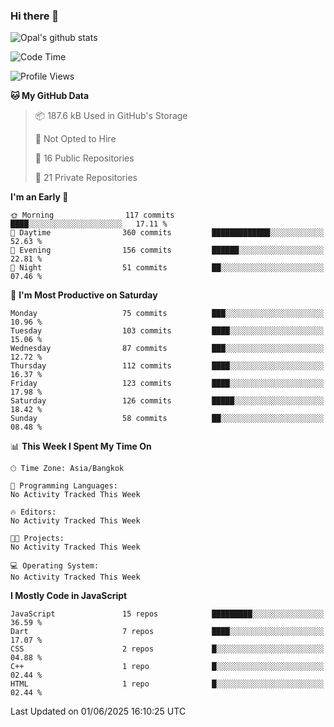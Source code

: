 ### Hi there 👋

![Opal's github stats](https://github-readme-stats.vercel.app/api?username=coolkidneversleep&count_private=true&show_icons=true&theme=radical)


<!--START_SECTION:waka-->
![Code Time](http://img.shields.io/badge/Code%20Time-64%20hrs%2038%20mins-blue)

![Profile Views](http://img.shields.io/badge/Profile%20Views-0-blue)

**🐱 My GitHub Data** 

> 📦 187.6 kB Used in GitHub's Storage 
 > 
> 🚫 Not Opted to Hire
 > 
> 📜 16 Public Repositories 
 > 
> 🔑 21 Private Repositories 
 > 
**I'm an Early 🐤** 

```text
🌞 Morning                117 commits         ████░░░░░░░░░░░░░░░░░░░░░   17.11 % 
🌆 Daytime                360 commits         █████████████░░░░░░░░░░░░   52.63 % 
🌃 Evening                156 commits         ██████░░░░░░░░░░░░░░░░░░░   22.81 % 
🌙 Night                  51 commits          ██░░░░░░░░░░░░░░░░░░░░░░░   07.46 % 
```
📅 **I'm Most Productive on Saturday** 

```text
Monday                   75 commits          ███░░░░░░░░░░░░░░░░░░░░░░   10.96 % 
Tuesday                  103 commits         ████░░░░░░░░░░░░░░░░░░░░░   15.06 % 
Wednesday                87 commits          ███░░░░░░░░░░░░░░░░░░░░░░   12.72 % 
Thursday                 112 commits         ████░░░░░░░░░░░░░░░░░░░░░   16.37 % 
Friday                   123 commits         ████░░░░░░░░░░░░░░░░░░░░░   17.98 % 
Saturday                 126 commits         █████░░░░░░░░░░░░░░░░░░░░   18.42 % 
Sunday                   58 commits          ██░░░░░░░░░░░░░░░░░░░░░░░   08.48 % 
```


📊 **This Week I Spent My Time On** 

```text
🕑︎ Time Zone: Asia/Bangkok

💬 Programming Languages: 
No Activity Tracked This Week

🔥 Editors: 
No Activity Tracked This Week

🐱‍💻 Projects: 
No Activity Tracked This Week

💻 Operating System: 
No Activity Tracked This Week
```

**I Mostly Code in JavaScript** 

```text
JavaScript               15 repos            █████████░░░░░░░░░░░░░░░░   36.59 % 
Dart                     7 repos             ████░░░░░░░░░░░░░░░░░░░░░   17.07 % 
CSS                      2 repos             █░░░░░░░░░░░░░░░░░░░░░░░░   04.88 % 
C++                      1 repo              █░░░░░░░░░░░░░░░░░░░░░░░░   02.44 % 
HTML                     1 repo              █░░░░░░░░░░░░░░░░░░░░░░░░   02.44 % 
```




 Last Updated on 01/06/2025 16:10:25 UTC
<!--END_SECTION:waka-->
